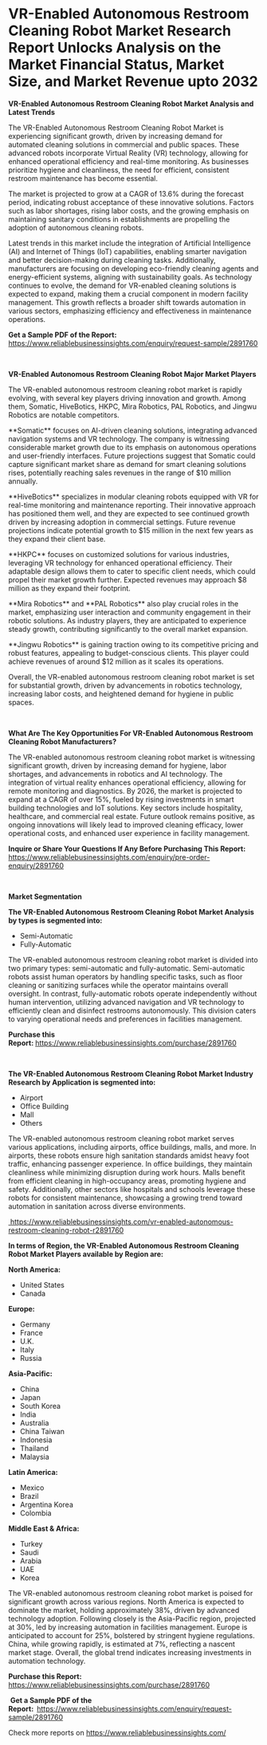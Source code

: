 <p><h1>VR-Enabled Autonomous Restroom Cleaning Robot Market Research Report Unlocks Analysis on the Market Financial Status, Market Size, and Market Revenue upto 2032</h1></p><p><strong>VR-Enabled Autonomous Restroom Cleaning Robot Market Analysis and Latest Trends</strong></p>
<p><p>The VR-Enabled Autonomous Restroom Cleaning Robot Market is experiencing significant growth, driven by increasing demand for automated cleaning solutions in commercial and public spaces. These advanced robots incorporate Virtual Reality (VR) technology, allowing for enhanced operational efficiency and real-time monitoring. As businesses prioritize hygiene and cleanliness, the need for efficient, consistent restroom maintenance has become essential.</p><p>The market is projected to grow at a CAGR of 13.6% during the forecast period, indicating robust acceptance of these innovative solutions. Factors such as labor shortages, rising labor costs, and the growing emphasis on maintaining sanitary conditions in establishments are propelling the adoption of autonomous cleaning robots. </p><p>Latest trends in this market include the integration of Artificial Intelligence (AI) and Internet of Things (IoT) capabilities, enabling smarter navigation and better decision-making during cleaning tasks. Additionally, manufacturers are focusing on developing eco-friendly cleaning agents and energy-efficient systems, aligning with sustainability goals. As technology continues to evolve, the demand for VR-enabled cleaning solutions is expected to expand, making them a crucial component in modern facility management. This growth reflects a broader shift towards automation in various sectors, emphasizing efficiency and effectiveness in maintenance operations.</p></p>
<p><strong>Get a Sample PDF of the Report:&nbsp;</strong> <a href="https://www.reliablebusinessinsights.com/enquiry/request-sample/2891760?utm_campaign=3035&utm_medium=2&utm_source=Github&utm_content=ia&utm_term=14032025&utm_id=vr-enabled-autonomous-restroom-cleaning-robot">https://www.reliablebusinessinsights.com/enquiry/request-sample/2891760</a></p>
<p>&nbsp;</p>
<p><strong>VR-Enabled Autonomous Restroom Cleaning Robot Major Market Players</strong></p>
<p><p>The VR-enabled autonomous restroom cleaning robot market is rapidly evolving, with several key players driving innovation and growth. Among them, Somatic, HiveBotics, HKPC, Mira Robotics, PAL Robotics, and Jingwu Robotics are notable competitors.</p><p>**Somatic** focuses on AI-driven cleaning solutions, integrating advanced navigation systems and VR technology. The company is witnessing considerable market growth due to its emphasis on autonomous operations and user-friendly interfaces. Future projections suggest that Somatic could capture significant market share as demand for smart cleaning solutions rises, potentially reaching sales revenues in the range of $10 million annually.</p><p>**HiveBotics** specializes in modular cleaning robots equipped with VR for real-time monitoring and maintenance reporting. Their innovative approach has positioned them well, and they are expected to see continued growth driven by increasing adoption in commercial settings. Future revenue projections indicate potential growth to $15 million in the next few years as they expand their client base.</p><p>**HKPC** focuses on customized solutions for various industries, leveraging VR technology for enhanced operational efficiency. Their adaptable design allows them to cater to specific client needs, which could propel their market growth further. Expected revenues may approach $8 million as they expand their footprint.</p><p>**Mira Robotics** and **PAL Robotics** also play crucial roles in the market, emphasizing user interaction and community engagement in their robotic solutions. As industry players, they are anticipated to experience steady growth, contributing significantly to the overall market expansion.</p><p>**Jingwu Robotics** is gaining traction owing to its competitive pricing and robust features, appealing to budget-conscious clients. This player could achieve revenues of around $12 million as it scales its operations.</p><p>Overall, the VR-enabled autonomous restroom cleaning robot market is set for substantial growth, driven by advancements in robotics technology, increasing labor costs, and heightened demand for hygiene in public spaces.</p></p>
<p>&nbsp;</p>
<p><strong>What Are The Key Opportunities For VR-Enabled Autonomous Restroom Cleaning Robot Manufacturers?</strong></p>
<p><p>The VR-enabled autonomous restroom cleaning robot market is witnessing significant growth, driven by increasing demand for hygiene, labor shortages, and advancements in robotics and AI technology. The integration of virtual reality enhances operational efficiency, allowing for remote monitoring and diagnostics. By 2026, the market is projected to expand at a CAGR of over 15%, fueled by rising investments in smart building technologies and IoT solutions. Key sectors include hospitality, healthcare, and commercial real estate. Future outlook remains positive, as ongoing innovations will likely lead to improved cleaning efficacy, lower operational costs, and enhanced user experience in facility management.</p></p>
<p><strong>Inquire or Share Your Questions If Any Before Purchasing This Report:</strong> <a href="https://www.reliablebusinessinsights.com/enquiry/pre-order-enquiry/2891760?utm_campaign=3035&utm_medium=2&utm_source=Github&utm_content=ia&utm_term=14032025&utm_id=vr-enabled-autonomous-restroom-cleaning-robot">https://www.reliablebusinessinsights.com/enquiry/pre-order-enquiry/2891760</a></p>
<p>&nbsp;</p>
<p><strong>Market Segmentation</strong></p>
<p><strong>The VR-Enabled Autonomous Restroom Cleaning Robot Market Analysis by types is segmented into:</strong></p>
<p><ul><li>Semi-Automatic</li><li>Fully-Automatic</li></ul></p>
<p><p>The VR-enabled autonomous restroom cleaning robot market is divided into two primary types: semi-automatic and fully-automatic. Semi-automatic robots assist human operators by handling specific tasks, such as floor cleaning or sanitizing surfaces while the operator maintains overall oversight. In contrast, fully-automatic robots operate independently without human intervention, utilizing advanced navigation and VR technology to efficiently clean and disinfect restrooms autonomously. This division caters to varying operational needs and preferences in facilities management.</p></p>
<p><strong>Purchase this Report:&nbsp;</strong><a href="https://www.reliablebusinessinsights.com/purchase/2891760?utm_campaign=3035&utm_medium=2&utm_source=Github&utm_content=ia&utm_term=14032025&utm_id=vr-enabled-autonomous-restroom-cleaning-robot">https://www.reliablebusinessinsights.com/purchase/2891760</a></p>
<p>&nbsp;</p>
<p><strong>The VR-Enabled Autonomous Restroom Cleaning Robot Market Industry Research by Application is segmented into:</strong></p>
<p><ul><li>Airport</li><li>Office Building</li><li>Mall</li><li>Others</li></ul></p>
<p><p>The VR-enabled autonomous restroom cleaning robot market serves various applications, including airports, office buildings, malls, and more. In airports, these robots ensure high sanitation standards amidst heavy foot traffic, enhancing passenger experience. In office buildings, they maintain cleanliness while minimizing disruption during work hours. Malls benefit from efficient cleaning in high-occupancy areas, promoting hygiene and safety. Additionally, other sectors like hospitals and schools leverage these robots for consistent maintenance, showcasing a growing trend toward automation in sanitation across diverse environments.</p></p>
<p><a href="https://www.reliablebusinessinsights.com/vr-enabled-autonomous-restroom-cleaning-robot-r2891760?utm_campaign=3035&utm_medium=2&utm_source=Github&utm_content=ia&utm_term=14032025&utm_id=vr-enabled-autonomous-restroom-cleaning-robot">&nbsp;https://www.reliablebusinessinsights.com/vr-enabled-autonomous-restroom-cleaning-robot-r2891760</a></p>
<p><strong>In terms of Region, the VR-Enabled Autonomous Restroom Cleaning Robot Market Players available by Region are:</strong></p>
<p>
    <p> <strong> North America: </strong>
        <ul>
            <li>United States</li>
            <li>Canada</li>
        </ul>
        </p> 
    <p> <strong> Europe: </strong>
        <ul>
            <li>Germany</li>
            <li>France</li>
            <li>U.K.</li>
            <li>Italy</li>
            <li>Russia</li>
        </ul>
        </p> 
    <p> <strong> Asia-Pacific: </strong>
        <ul>
            <li>China</li>
            <li>Japan</li>
            <li>South Korea</li>
            <li>India</li>
            <li>Australia</li>
            <li>China Taiwan</li>
            <li>Indonesia</li>
            <li>Thailand</li>
            <li>Malaysia</li>
        </ul>
        </p> 
    <p> <strong> Latin America: </strong>
        <ul>
            <li>Mexico</li>
            <li>Brazil</li>
            <li>Argentina Korea</li>
            <li>Colombia</li>
        </ul>
        </p> 
    <p> <strong> Middle East & Africa: </strong>
        <ul>
            <li>Turkey</li>
            <li>Saudi</li>
            <li>Arabia</li>
            <li>UAE</li>
            <li>Korea</li>
        </ul>
    </p>
    </p>
<p><p>The VR-enabled autonomous restroom cleaning robot market is poised for significant growth across various regions. North America is expected to dominate the market, holding approximately 38%, driven by advanced technology adoption. Following closely is the Asia-Pacific region, projected at 30%, led by increasing automation in facilities management. Europe is anticipated to account for 25%, bolstered by stringent hygiene regulations. China, while growing rapidly, is estimated at 7%, reflecting a nascent market stage. Overall, the global trend indicates increasing investments in automation technology.</p></p>
<p><strong>Purchase this Report: </strong><a href="https://www.reliablebusinessinsights.com/purchase/2891760?utm_campaign=3035&utm_medium=2&utm_source=Github&utm_content=ia&utm_term=14032025&utm_id=vr-enabled-autonomous-restroom-cleaning-robot">https://www.reliablebusinessinsights.com/purchase/2891760</a></p>
<p>&nbsp;<strong>Get a Sample PDF of the Report:&nbsp;&nbsp;</strong><a href="https://www.reliablebusinessinsights.com/enquiry/request-sample/2891760?utm_campaign=3035&utm_medium=2&utm_source=Github&utm_content=ia&utm_term=14032025&utm_id=vr-enabled-autonomous-restroom-cleaning-robot">https://www.reliablebusinessinsights.com/enquiry/request-sample/2891760</a></p>
<p><strong></strong></p>
<p>Check more reports on <a href="https://www.reliablebusinessinsights.com/?utm_campaign=3035&utm_medium=2&utm_source=Github&utm_content=ia&utm_term=14032025&utm_id=vr-enabled-autonomous-restroom-cleaning-robot">https://www.reliablebusinessinsights.com/</a></p>